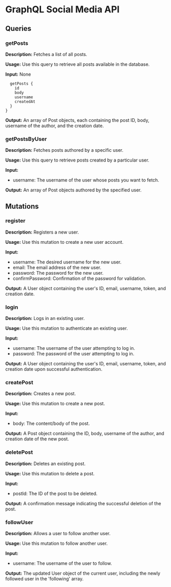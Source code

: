 # **GraphQL Social Media API**

## **Queries**

### getPosts

**Description:** Fetches a list of all posts.

**Usage:** Use this query to retrieve all posts available in the database.

**Input:** None
```query {
  getPosts {
    id
    body
    username
    createdAt
  }
}
```
**Output:** An array of Post objects, each containing the post ID, body, username of the author, and the creation date.

### getPostsByUser

**Description:** Fetches posts authored by a specific user.

**Usage:** Use this query to retrieve posts created by a particular user.

**Input:**
- username: The username of the user whose posts you want to fetch.

**Output:** An array of Post objects authored by the specified user.

## **Mutations**

### register

**Description:** Registers a new user.

**Usage:** Use this mutation to create a new user account.

**Input:**
- username: The desired username for the new user.
- email: The email address of the new user.
- password: The password for the new user.
- confirmPassword: Confirmation of the password for validation.

**Output:** A User object containing the user's ID, email, username, token, and creation date.

### login

**Description:** Logs in an existing user.

**Usage:** Use this mutation to authenticate an existing user.

**Input:**
- username: The username of the user attempting to log in.
- password: The password of the user attempting to log in.

**Output:** A User object containing the user's ID, email, username, token, and creation date upon successful authentication.

### createPost

**Description:** Creates a new post.

**Usage:** Use this mutation to create a new post.

**Input:**
- body: The content/body of the post.

**Output:** A Post object containing the ID, body, username of the author, and creation date of the new post.

### deletePost

**Description:** Deletes an existing post.

**Usage:** Use this mutation to delete a post.

**Input:**
- postId: The ID of the post to be deleted.

**Output:** A confirmation message indicating the successful deletion of the post.

### followUser

**Description:** Allows a user to follow another user.

**Usage:** Use this mutation to follow another user.

**Input:**
- username: The username of the user to follow.

**Output:** The updated User object of the current user, including the newly followed user in the 'following' array.


